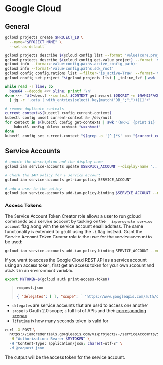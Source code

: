 # Google Cloud

## General

```sh
gcloud projects create $PROJECT_ID \
  --name="$PROJECT_NAME" \
  --set-as-default
```

```sh
gcloud projects describe $(gcloud config list --format 'value(core.project)') --format 'value(name)'
gcloud projects describe $(gcloud config get-value project) --format 'value(name)'
gcloud info --format='value(config.paths.active_config_path)'
gcloud info --format='value(config.paths.sdk_root'
gcloud config configurations list --filter='is_active=True' --format='value(name)'
gcloud config set project "$(gcloud projects list | _inline_fzf | awk '{print $1}')"
```

```sh
while read -r line; do
  base64 --decode <<< $line; printf '\n'
done <<< "$(kubectl --context $CONTEXT get secret $SECRET -n $NAMESPACE -o json \
  | jq -r '.data | with_entries(select(.key|match("DB_";"i")))[]')"
```

```sh
# remove duplicate contexts
current_context=$(kubectl config current-context)
kubectl config unset current-context &> /dev/null
for context in $(kubectl config get-contexts | awk '(NR>1) {print $1}' | grep -E '^gke'); do
    kubectl config delete-context "$context"
done
kubectl config set current-context "$(grep -o '[^_]*$' <<< "$current_context")" &> /dev/null
```

## Service Accounts

```sh
# update the description and the display name
gcloud iam service-accounts update $SERVICE_ACCOUNT --display-name "..." --description "..."

# check the IAM policy for a service account
gcloud iam service-accounts get-iam-policy SERVICE_ACCOUNT

# add a user to the policy
gcloud iam service-accounts add-iam-policy-binding $SERVICE_ACCOUNT --member <email> --role <roles/role>
```

### Access Tokens

The Service Account Token Creator role allows a user to run gcloud commands as a service account by tacking on the `--impersonate-service-account` flag along with the service account email address. The same functionality is extended to gsutil using the `-i` flag instead. Grant the Service Account Token Creator role to the user for the service account to be used:

```sh
gcloud iam service-accounts add-iam-policy-binding SERVICE_ACCOUNT --member MEMBER --role=roles/iam.serviceAccountTokenCreator
```

If you want to access the Google Cloud REST API as a service account using an access token, first get an access token for your own account and stick it in an environment variable:

```sh
export MYTOKEN=$(gcloud auth print-access-token)
```

> **`request.json`**
>
> ```json
> { "delegates": [ ], "scope": [ "https://www.googleapis.com/auth/cloud-platform", ], "lifetime": "3600s" }
> ```

* `delegates` are service accounts that are used to access one another
* `scope` is Oauth 2.0 scope; a full list of APIs and their [corresponding scopes](https://developers.google.com/identity/protocols/oauth2/scopes)
* `lifetime` is how many seconds token is valid for

```sh
curl -X POST \
  https://iamcredentials.googleapis.com/v1/projects/-/serviceAccounts/SERVICE_ACCOUNT@PROJECT_ID.iam.gserviceaccount.com:generateAccessToken \
  -H "Authorization: Bearer $MYTOKEN” \
  -H "Content-Type: application/json; charset=utf-8" \
  -d @request.json
```

The output will be the access token for the service account.
